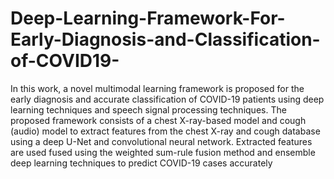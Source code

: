 # Deep-Learning-Framework-For-Early-Diagnosis-and-Classification-of-COVID19-
In this work, a novel multimodal learning framework is proposed for the early diagnosis and accurate classification of COVID-19 patients using deep learning techniques and speech signal processing techniques. The proposed framework consists of a chest X-ray-based model and cough (audio) model to extract features from the chest X-ray and cough database using a deep U-Net and convolutional neural network. Extracted features are used fused using the weighted sum-rule fusion method and ensemble deep learning techniques to predict COVID-19 cases accurately
